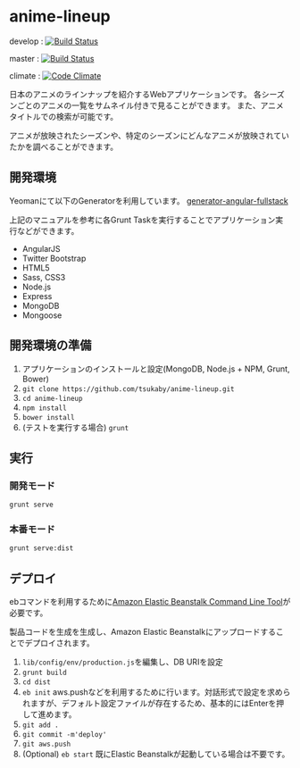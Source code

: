 anime-lineup
============

develop : [![Build Status](https://travis-ci.org/tsukaby/anime-lineup.svg?branch=develop)](https://travis-ci.org/tsukaby/anime-lineup)

master  : [![Build Status](https://travis-ci.org/tsukaby/anime-lineup.svg?branch=master)](https://travis-ci.org/tsukaby/anime-lineup)

climate : [![Code Climate](https://codeclimate.com/github/tsukaby/anime-lineup/badges/gpa.svg)](https://codeclimate.com/github/tsukaby/anime-lineup)

日本のアニメのラインナップを紹介するWebアプリケーションです。
各シーズンごとのアニメの一覧をサムネイル付きで見ることができます。
また、アニメタイトルでの検索が可能です。

アニメが放映されたシーズンや、特定のシーズンにどんなアニメが放映されていたかを調べることができます。

## 開発環境

Yeomanにて以下のGeneratorを利用しています。
[generator-angular-fullstack](https://github.com/DaftMonk/generator-angular-fullstack)

上記のマニュアルを参考に各Grunt Taskを実行することでアプリケーション実行などができます。

* AngularJS
* Twitter Bootstrap
* HTML5
* Sass, CSS3
* Node.js
* Express
* MongoDB
* Mongoose

## 開発環境の準備

1. アプリケーションのインストールと設定(MongoDB, Node.js + NPM, Grunt, Bower)
2. `git clone https://github.com/tsukaby/anime-lineup.git`
3. `cd anime-lineup`
4. `npm install`
5. `bower install`
6. (テストを実行する場合) `grunt`

## 実行
### 開発モード

```bash
grunt serve
```

### 本番モード

```bash
grunt serve:dist
```

## デプロイ

ebコマンドを利用するために[Amazon Elastic Beanstalk Command Line Tool](http://aws.amazon.com/code/6752709412171743)が必要です。

製品コードを生成を生成し、Amazon Elastic Beanstalkにアップロードすることでデプロイされます。

1. `lib/config/env/production.js`を編集し、DB URIを設定
2. `grunt build`
3. `cd dist`
4. `eb init`
aws.pushなどを利用するために行います。対話形式で設定を求められますが、デフォルト設定ファイルが存在するため、基本的にはEnterを押して進めます。
5. `git add .`
6. `git commit -m'deploy'`
7. `git aws.push`
8. (Optional) `eb start`
既にElastic Beanstalkが起動している場合は不要です。
